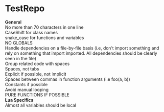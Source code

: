 # TestRepo</br>
<b>General</b></br>
No more than 70 characters in one line</br>
CaseShift for class names</br>
snake_case for functions and variables</br>
NO GLOBALS</br>
Handle dependencies on a file-by-file basis (i.e, don't import something and rely on something that import imported. All dependencies should be clearly seen in the file)</br>
Group related code with spaces</br>
Spaces, not tabs</br>
Explicit if possible, not implicit</br>
Spaces between commas in function arguments (i.e foo(a, b))</br>
Constants if possible</br>
Avoid manual looping</br>
PURE FUNCTIONS IF POSSIBLE</br>
<b>Lua Specifics</b></br>
Almost all variables should be local
